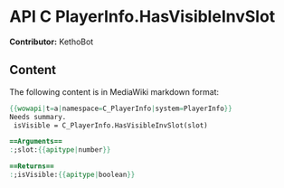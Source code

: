 # API C PlayerInfo.HasVisibleInvSlot

**Contributor:** KethoBot

## Content

The following content is in MediaWiki markdown format:

```mediawiki
{{wowapi|t=a|namespace=C_PlayerInfo|system=PlayerInfo}}
Needs summary.
 isVisible = C_PlayerInfo.HasVisibleInvSlot(slot)

==Arguments==
:;slot:{{apitype|number}}

==Returns==
:;isVisible:{{apitype|boolean}}
```